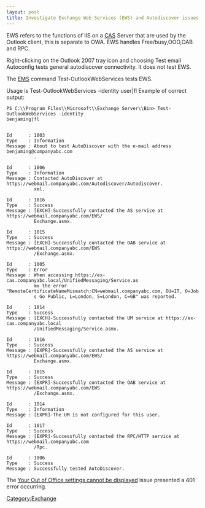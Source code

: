 ```yaml
---
layout: post 
title: Investigate Exchange Web Services (EWS) and Autodiscover issues (Exchange 2007)
---
```


EWS refers to the functions of IIS on a
[CAS](Exchange_2007_Server_Roles#Client_access_role "wikilink") Server
that are used by the Outlook client, this is separate to OWA. EWS
handles Free/busy,OOO,OAB and RPC.

Right-clicking on the Outlook 2007 tray icon and choosing Test email
Autoconfig tests general autodiscover connectivity. It does not test
EWS.

The [EMS](http://technet.microsoft.com/en-us/library/bb123778.aspx)
command Test-OutlookWebServices tests EWS.

Usage is Test-OutlookWebServices -identity user\|fl Example of correct
output:

    PS C:\\Program Files\\Microsoft\\Exchange Server\\Bin> Test-OutlookWebServices -identity
    benjaming|fl


    Id      : 1003
    Type    : Information
    Message : About to test AutoDiscover with the e-mail address benjaming@companyabc.com
              .

    Id      : 1006
    Type    : Information
    Message : Contacted AutoDiscover at https://webmail.companyabc.com/Autodiscover/Autodiscover.
              xml.

    Id      : 1016
    Type    : Success
    Message : [EXCH]-Successfully contacted the AS service at https://webmail.companyabc.com/EWS/
              Exchange.asmx.

    Id      : 1015
    Type    : Success
    Message : [EXCH]-Successfully contacted the OAB service at https://webmail.companyabc.com/EWS
              /Exchange.asmx.

    Id      : 1005
    Type    : Error
    Message : When accessing https://ex-cas.companyabc.local/UnifiedMessaging/Service.as
              mx the error "RemoteCertificateNameMismatch:CN=webmail.companyabc.com, OU=IT, O=Job
              s Go Public, L=London, S=London, C=GB" was reported.

    Id      : 1014
    Type    : Success
    Message : [EXCH]-Successfully contacted the UM service at https://ex-cas.companyabc.local
              /UnifiedMessaging/Service.asmx.

    Id      : 1016
    Type    : Success
    Message : [EXPR]-Successfully contacted the AS service at https://webmail.companyabc.com/EWS/
              Exchange.asmx.

    Id      : 1015
    Type    : Success
    Message : [EXPR]-Successfully contacted the OAB service at https://webmail.companyabc.com/EWS
              /Exchange.asmx.

    Id      : 1014
    Type    : Information
    Message : [EXPR]-The UM is not configured for this user.

    Id      : 1017
    Type    : Success
    Message : [EXPR]-Successfully contacted the RPC/HTTP service at https://webmail.companyabc.com
              /Rpc.

    Id      : 1006
    Type    : Success
    Message : Successfully tested AutoDiscover.

The [Your Out of Office settings cannot be
displayed](Your_Out_of_Office_settings_cannot_be_displayed_Error_(Outlook_2007) "wikilink")
issue presented a 401 error occurring.

[Category:Exchange](Category:Exchange "wikilink")
